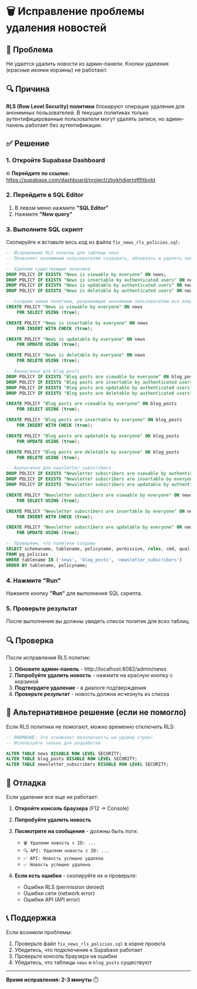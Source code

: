 # 🗑️ Исправление проблемы удаления новостей

## 🚨 Проблема
Не удается удалить новости из админ-панели. Кнопки удаления (красные иконки корзины) не работают.

## 🔍 Причина
**RLS (Row Level Security) политики** блокируют операции удаления для анонимных пользователей. В текущих политиках только аутентифицированные пользователи могут удалять записи, но админ-панель работает без аутентификации.

## ✅ Решение

### 1. Откройте Supabase Dashboard
🌐 **Перейдите по ссылке:** https://supabase.com/dashboard/project/zbykhdjqrtqftfitbvbt

### 2. Перейдите в SQL Editor
1. В левом меню нажмите **"SQL Editor"**
2. Нажмите **"New query"**

### 3. Выполните SQL скрипт
Скопируйте и вставьте весь код из файла `fix_news_rls_policies.sql`:

```sql
-- Исправление RLS политик для таблицы news
-- Позволяет анонимным пользователям создавать, обновлять и удалять новости

-- Удаляем существующие политики
DROP POLICY IF EXISTS "News is viewable by everyone" ON news;
DROP POLICY IF EXISTS "News is insertable by authenticated users" ON news;
DROP POLICY IF EXISTS "News is updatable by authenticated users" ON news;
DROP POLICY IF EXISTS "News is deletable by authenticated users" ON news;

-- Создаем новые политики, разрешающие анонимным пользователям все операции
CREATE POLICY "News is viewable by everyone" ON news
    FOR SELECT USING (true);

CREATE POLICY "News is insertable by everyone" ON news
    FOR INSERT WITH CHECK (true);

CREATE POLICY "News is updatable by everyone" ON news
    FOR UPDATE USING (true);

CREATE POLICY "News is deletable by everyone" ON news
    FOR DELETE USING (true);

-- Аналогично для blog_posts
DROP POLICY IF EXISTS "Blog posts are viewable by everyone" ON blog_posts;
DROP POLICY IF EXISTS "Blog posts are insertable by authenticated users" ON blog_posts;
DROP POLICY IF EXISTS "Blog posts are updatable by authenticated users" ON blog_posts;
DROP POLICY IF EXISTS "Blog posts are deletable by authenticated users" ON blog_posts;

CREATE POLICY "Blog posts are viewable by everyone" ON blog_posts
    FOR SELECT USING (true);

CREATE POLICY "Blog posts are insertable by everyone" ON blog_posts
    FOR INSERT WITH CHECK (true);

CREATE POLICY "Blog posts are updatable by everyone" ON blog_posts
    FOR UPDATE USING (true);

CREATE POLICY "Blog posts are deletable by everyone" ON blog_posts
    FOR DELETE USING (true);

-- Аналогично для newsletter_subscribers
DROP POLICY IF EXISTS "Newsletter subscribers are viewable by authenticated users" ON newsletter_subscribers;
DROP POLICY IF EXISTS "Newsletter subscribers are insertable by everyone" ON newsletter_subscribers;
DROP POLICY IF EXISTS "Newsletter subscribers are updatable by authenticated users" ON newsletter_subscribers;

CREATE POLICY "Newsletter subscribers are viewable by everyone" ON newsletter_subscribers
    FOR SELECT USING (true);

CREATE POLICY "Newsletter subscribers are insertable by everyone" ON newsletter_subscribers
    FOR INSERT WITH CHECK (true);

CREATE POLICY "Newsletter subscribers are updatable by everyone" ON newsletter_subscribers
    FOR UPDATE USING (true);

-- Проверяем, что политики созданы
SELECT schemaname, tablename, policyname, permissive, roles, cmd, qual 
FROM pg_policies 
WHERE tablename IN ('news', 'blog_posts', 'newsletter_subscribers')
ORDER BY tablename, policyname;
```

### 4. Нажмите "Run"
Нажмите кнопку **"Run"** для выполнения SQL скрипта.

### 5. Проверьте результат
После выполнения вы должны увидеть список политик для всех таблиц.

## 🔍 Проверка

После исправления RLS политик:

1. **Обновите админ-панель** - http://localhost:8082/admin/news
2. **Попробуйте удалить новость** - нажмите на красную кнопку с корзиной
3. **Подтвердите удаление** - в диалоге подтверждения
4. **Проверьте результат** - новость должна исчезнуть из списка

## 🚨 Альтернативное решение (если не помогло)

Если RLS политики не помогают, можно временно отключить RLS:

```sql
-- ВНИМАНИЕ: Это отключает безопасность на уровне строк!
-- Используйте только для разработки

ALTER TABLE news DISABLE ROW LEVEL SECURITY;
ALTER TABLE blog_posts DISABLE ROW LEVEL SECURITY;
ALTER TABLE newsletter_subscribers DISABLE ROW LEVEL SECURITY;
```

## 🔧 Отладка

Если удаление все еще не работает:

1. **Откройте консоль браузера** (F12 → Console)
2. **Попробуйте удалить новость**
3. **Посмотрите на сообщения** - должны быть логи:
   - `🗑️ Удаляем новость с ID: ...`
   - `🔍 API: Удаляем новость с ID: ...`
   - `✅ API: Новость успешно удалена`
   - `✅ Новость успешно удалена`

4. **Если есть ошибки** - скопируйте их и проверьте:
   - Ошибки RLS (permission denied)
   - Ошибки сети (network error)
   - Ошибки API (API error)

## 📞 Поддержка

Если возникли проблемы:
1. Проверьте файл `fix_news_rls_policies.sql` в корне проекта
2. Убедитесь, что подключение к Supabase работает
3. Проверьте консоль браузера на ошибки
4. Убедитесь, что таблицы `news` и `blog_posts` существуют

---
**Время исправления: 2-3 минуты** ⏱️
